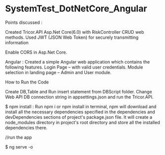 # SystemTest_DotNetCore_Angular

Points discussed :

Created Tricor.API Asp.Net Core(6.0) with RiskController CRUD web methods.
Used JWT (JSON Web Token) for securely transmitting information

Enable CORS in Asp.Net Core.

Angular : 
  Created a simple Angular web application which contains the following features.
  Login Page – with valid user credentials.
  Module selection in landing page – Admin and User module.

How to Run the Code 

Create DB,Table and Run insert statement from DBScript folder.
Change  Web API DB connection string in appsettings.json and run the Tricor.API. 

$ npm install : Run npm i or npm install in terminal, npm will download and install all the necessary dependencies specified in the dependencies and devDependencies sections of  project's package.json file. It will create a node_modules directory in project's root directory and store all the installed dependencies there.

//run the app

$ ng serve -o

 
